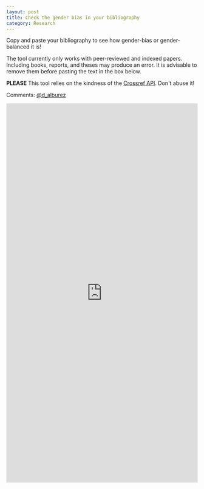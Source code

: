 ```yaml
---
layout: post
title: Check the gender bias in your bibliography
category: Research
---
```


Copy and paste your bibliography to see how gender-bias or gender-balanced it is!

The tool currently only works with peer-reviewed and indexed papers. Including books, reports, and theses may produce an error. It is advisable to remove them before pasting the text in the box below. 

**PLEASE** This tool relies on the kindness of the [Crossref API](https://github.com/CrossRef/rest-api-doc). Don't abuse it!

Comments: [@d_alburez](https://twitter.com/d_alburez)

<iframe width = "100%" height = "1000px" seamless frameborder = "0" src="https://diego-alburez.shinyapps.io/gender_check/"></iframe>
